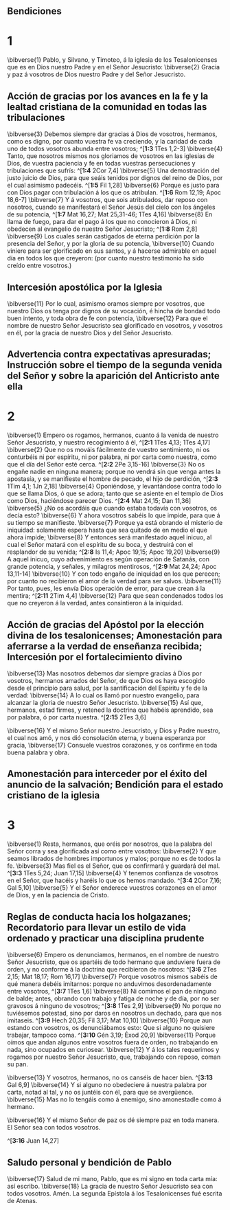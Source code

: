 ## Bendiciones
# 1 
\bibverse{1} Pablo, y Silvano, y Timoteo, á la iglesia de los Tesalonicenses que es en Dios nuestro Padre y en el Señor Jesucristo: \bibverse{2} Gracia y paz á vosotros de Dios nuestro Padre y del Señor Jesucristo. 



## Acción de gracias por los avances en la fe y la lealtad cristiana de la comunidad en todas las tribulaciones
\bibverse{3} Debemos siempre dar gracias á Dios de vosotros, hermanos, como es digno, por cuanto vuestra fe va creciendo, y la caridad de cada uno de todos vosotros abunda entre vosotros; ^[**1:3** 1Tes 1,2-3] \bibverse{4} Tanto, que nosotros mismos nos gloriamos de vosotros en las iglesias de Dios, de vuestra paciencia y fe en todas vuestras persecuciones y tribulaciones que sufrís: ^[**1:4** 2Cor 7,4] \bibverse{5} Una demostración del justo juicio de Dios, para que seáis tenidos por dignos del reino de Dios, por el cual asimismo padecéis. ^[**1:5** Fil 1,28] \bibverse{6} Porque es justo para con Dios pagar con tribulación á los que os atribulan. ^[**1:6** Rom 12,19; Apoc 18,6-7] \bibverse{7} Y á vosotros, que sois atribulados, dar reposo con nosotros, cuando se manifestará el Señor Jesús del cielo con los ángeles de su potencia, ^[**1:7** Mat 16,27; Mat 25,31-46; 1Tes 4,16] \bibverse{8} En llama de fuego, para dar el pago á los que no conocieron á Dios, ni obedecen al evangelio de nuestro Señor Jesucristo; ^[**1:8** Rom 2,8] \bibverse{9} Los cuales serán castigados de eterna perdición por la presencia del Señor, y por la gloria de su potencia, \bibverse{10} Cuando viniere para ser glorificado en sus santos, y á hacerse admirable en aquel día en todos los que creyeron: (por cuanto nuestro testimonio ha sido creído entre vosotros.) 


     

## Intercesión apostólica por la Iglesia
\bibverse{11} Por lo cual, asimismo oramos siempre por vosotros, que nuestro Dios os tenga por dignos de su vocación, é hincha de bondad todo buen intento, y toda obra de fe con potencia, \bibverse{12} Para que el nombre de nuestro Señor Jesucristo sea glorificado en vosotros, y vosotros en él, por la gracia de nuestro Dios y del Señor Jesucristo. 

## Advertencia contra expectativas apresuradas; Instrucción sobre el tiempo de la segunda venida del Señor y sobre la aparición del Anticristo ante ella
# 2 
\bibverse{1} Empero os rogamos, hermanos, cuanto á la venida de nuestro Señor Jesucristo, y nuestro recogimiento á él, ^[**2:1** 1Tes 4,13; 1Tes 4,17] \bibverse{2} Que no os mováis fácilmente de vuestro sentimiento, ni os conturbéis ni por espíritu, ni por palabra, ni por carta como nuestra, como que el día del Señor esté cerca. ^[**2:2** 2Pe 3,15-16] \bibverse{3} No os engañe nadie en ninguna manera; porque no vendrá sin que venga antes la apostasía, y se manifieste el hombre de pecado, el hijo de perdición, ^[**2:3** 1Tim 4,1; 1Jn 2,18] \bibverse{4} Oponiéndose, y levantándose contra todo lo que se llama Dios, ó que se adora; tanto que se asiente en el templo de Dios como Dios, haciéndose parecer Dios. ^[**2:4** Mat 24,15; Dan 11,36] \bibverse{5} ¿No os acordáis que cuando estaba todavía con vosotros, os decía esto? \bibverse{6} Y ahora vosotros sabéis lo que impide, para que á su tiempo se manifieste. \bibverse{7} Porque ya está obrando el misterio de iniquidad: solamente espera hasta que sea quitado de en medio el que ahora impide; \bibverse{8} Y entonces será manifestado aquel inicuo, al cual el Señor matará con el espíritu de su boca, y destruirá con el resplandor de su venida; ^[**2:8** Is 11,4; Apoc 19,15; Apoc 19,20] \bibverse{9} A aquel inicuo, cuyo advenimiento es según operación de Satanás, con grande potencia, y señales, y milagros mentirosos, ^[**2:9** Mat 24,24; Apoc 13,11-14] \bibverse{10} Y con todo engaño de iniquidad en los que perecen; por cuanto no recibieron el amor de la verdad para ser salvos. \bibverse{11} Por tanto, pues, les envía Dios operación de error, para que crean á la mentira; ^[**2:11** 2Tim 4,4] \bibverse{12} Para que sean condenados todos los que no creyeron á la verdad, antes consintieron á la iniquidad. 


      

## Acción de gracias del Apóstol por la elección divina de los tesalonicenses; Amonestación para aferrarse a la verdad de enseñanza recibida; Intercesión por el fortalecimiento divino
\bibverse{13} Mas nosotros debemos dar siempre gracias á Dios por vosotros, hermanos amados del Señor, de que Dios os haya escogido desde el principio para salud, por la santificación del Espíritu y fe de la verdad: \bibverse{14} A lo cual os llamó por nuestro evangelio, para alcanzar la gloria de nuestro Señor Jesucristo. \bibverse{15} Así que, hermanos, estad firmes, y retened la doctrina que habéis aprendido, sea por palabra, ó por carta nuestra. 
^[**2:15** 2Tes 3,6] 


\bibverse{16} Y el mismo Señor nuestro Jesucristo, y Dios y Padre nuestro, el cual nos amó, y nos dió consolación eterna, y buena esperanza por gracia, \bibverse{17} Consuele vuestros corazones, y os confirme en toda buena palabra y obra. 

## Amonestación para interceder por el éxito del anuncio de la salvación; Bendición para el estado cristiano de la iglesia
# 3 
\bibverse{1} Resta, hermanos, que oréis por nosotros, que la palabra del Señor corra y sea glorificada así como entre vosotros: \bibverse{2} Y que seamos librados de hombres importunos y malos; porque no es de todos la fe. \bibverse{3} Mas fiel es el Señor, que os confirmará y guardará del mal. ^[**3:3** 1Tes 5,24; Juan 17,15] \bibverse{4} Y tenemos confianza de vosotros en el Señor, que hacéis y haréis lo que os hemos mandado. ^[**3:4** 2Cor 7,16; Gal 5,10] \bibverse{5} Y el Señor enderece vuestros corazones en el amor de Dios, y en la paciencia de Cristo. 


 

## Reglas de conducta hacia los holgazanes; Recordatorio para llevar un estilo de vida ordenado y practicar una disciplina prudente
\bibverse{6} Empero os denunciamos, hermanos, en el nombre de nuestro Señor Jesucristo, que os apartéis de todo hermano que anduviere fuera de orden, y no conforme á la doctrina que recibieron de nosotros: ^[**3:6** 2Tes 2,15; Mat 18,17; Rom 16,17] \bibverse{7} Porque vosotros mismos sabéis de qué manera debéis imitarnos: porque no anduvimos desordenadamente entre vosotros, ^[**3:7** 1Tes 1,6] \bibverse{8} Ni comimos el pan de ninguno de balde; antes, obrando con trabajo y fatiga de noche y de día, por no ser gravosos á ninguno de vosotros; ^[**3:8** 1Tes 2,9] \bibverse{9} No porque no tuviésemos potestad, sino por daros en nosotros un dechado, para que nos imitaseis. ^[**3:9** Hech 20,35; Fil 3,17; Mat 10,10] \bibverse{10} Porque aun estando con vosotros, os denunciábamos esto: Que si alguno no quisiere trabajar, tampoco coma. ^[**3:10** Gén 3,19; Éxod 20,9] \bibverse{11} Porque oímos que andan algunos entre vosotros fuera de orden, no trabajando en nada, sino ocupados en curiosear. \bibverse{12} Y á los tales requerimos y rogamos por nuestro Señor Jesucristo, que, trabajando con reposo, coman su pan. 

    

\bibverse{13} Y vosotros, hermanos, no os canséis de hacer bien. ^[**3:13** Gal 6,9] \bibverse{14} Y si alguno no obedeciere á nuestra palabra por carta, notad al tal, y no os juntéis con él, para que se avergüence. \bibverse{15} Mas no lo tengáis como á enemigo, sino amonestadle como á hermano. 



\bibverse{16} Y el mismo Señor de paz os dé siempre paz en toda manera. El Señor sea con todos vosotros. 

^[**3:16** Juan 14,27] 


## Saludo personal y bendición de Pablo
\bibverse{17} Salud de mi mano, Pablo, que es mi signo en toda carta mía: así escribo. \bibverse{18} La gracia de nuestro Señor Jesucristo sea con todos vosotros. Amén. La segunda Epístola á los Tesalonicenses fué escrita de Atenas. 